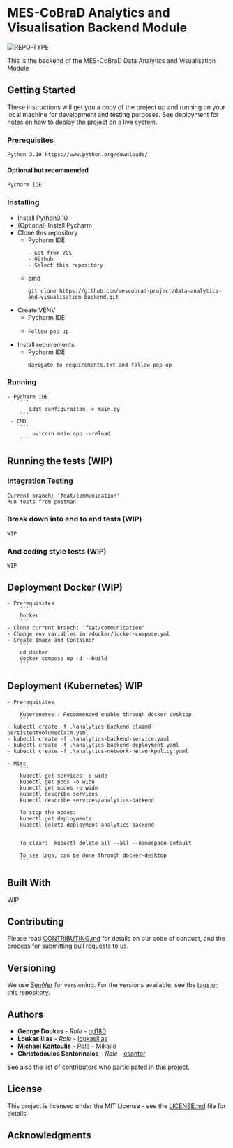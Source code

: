 # MES-CoBraD Analytics and Visualisation Backend Module
![REPO-TYPE](https://img.shields.io/badge/repo--type-backend-critical?style=for-the-badge&logo=github)

This is the backend of the MES-CoBraD Data Analytics and Visualisation Module

## Getting Started

These instructions will get you a copy of the project up and running on your local machine for development and testing purposes. See deployment for notes on how to deploy the project on a live system.

### Prerequisites
```
Python 3.10 https://www.python.org/downloads/
```
#### Optional but recommended
```
Pycharm IDE
```

### Installing

- Install Python3.10
- (Optional) Install Pycharm
- Clone this repository
  - Pycharm IDE 
    ```
    - Get from VCS
    - Github
    - Select this repository
    ```
  - cmd
    ```
    git clone https://github.com/mescobrad-project/data-analytics-and-visualisation-backend.git
    ```
- Create VENV 
    - Pycharm IDE
    -   ```
        Follow pop-up 
        ```
- Install requirements
    - Pycharm IDE
        ```
        Navigate to requirements.txt and follow pop-up 
        ```

### Running 
    - Pycharm IDE
        ```
           Edit configuraiton -> main.py
        ```
     - CMD
        ```
            uvicorn main:app --reload
        ```

## Running the tests (WIP)
### Integration Testing
```
Current branch: 'feat/communication'
Run tests from postman
```

### Break down into end to end tests (WIP)
```
WIP
```

### And coding style tests (WIP)
```
WIP
```

## Deployment Docker (WIP)
    - Prerequisites
        ```
        Docker
        ```
    - Clone current branch: 'feat/communication'
    - Change env variables in /docker/docker-compose.yml
    - Create Image and Container
        ```
        cd docker
        docker compose up -d --build 
        ```
## Deployment (Kubernetes) WIP
    - Prerequisites
        ```
        Kuberenetes : Recommended enable through docker desktop
        ```
    - kubectl create -f .\analytics-backend-claim0-persistentvolumeclaim.yaml
    - kubectl create -f .\analytics-backend-service.yaml
    - kubectl create -f .\analytics-backend-deployment.yaml
    - kubectl create -f .\analytics-network-networkpolicy.yaml

    - Misc 
        ```
        kubectl get services -o wide
        kubectl get pods -o wide
        kubectl get nodes -o wide
        kubectl describe services
        kubectl describe services/analytics-backend
        
        To stop the nodes:
        kubectl get deployments
        kubectl delete deployment analytics-backend
        

        To clear:  kubectl delete all --all --namespace default 

        To see logs, can be done through docker-desktop
        ```

## Built With
WIP 

[//]: # ()
[//]: # (* [SpringBoot]&#40;http://springboot.io&#41; - The Java framework used)

[//]: # (* [Maven]&#40;https://maven.apache.org/&#41; - Dependency Management)

## Contributing

Please read [CONTRIBUTING.md](CONTRIBUTING.md) for details on our code of conduct, and the process for submitting pull requests to us.

## Versioning

We use [SemVer](http://semver.org/) for versioning. For the versions available, see the [tags on this repository](tags). 

## Authors

* **George Doukas** - *Role* - [gd180](https://github.com/gd180)
* **Loukas Ilias** - *Role* - [loukasilias](https://github.com/loukasilias)
* **Michael Kontoulis** - *Role* - [Mikailo](https://github.com/Mikailo)
* **Christodoulos Santorinaios** - *Role* - [csantor](https://github.com/csantor)

See also the list of [contributors](contributors) who participated in this project.

## License

This project is licensed under the MIT License - see the [LICENSE.md](LICENSE.md) file for details

## Acknowledgments
